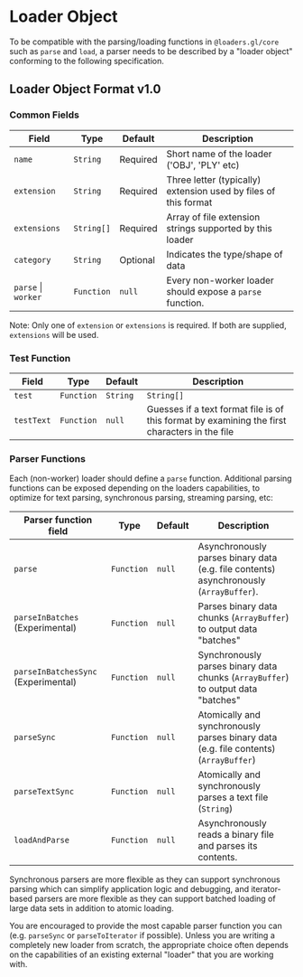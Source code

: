 # Loader Object

To be compatible with the parsing/loading functions in `@loaders.gl/core` such as `parse` and `load`, a parser needs to be described by a "loader object" conforming to the following specification.

## Loader Object Format v1.0

### Common Fields

| Field               | Type       | Default  | Description                                                     |
| ------------------- | ---------- | -------- | --------------------------------------------------------------- |
| `name`              | `String`   | Required | Short name of the loader ('OBJ', 'PLY' etc)                     |
| `extension`         | `String`   | Required | Three letter (typically) extension used by files of this format |
| `extensions`        | `String[]` | Required | Array of file extension strings supported by this loader        |
| `category`          | `String`   | Optional | Indicates the type/shape of data                                |
| `parse` \| `worker` | `Function` | `null`   | Every non-worker loader should expose a `parse` function.       |

Note: Only one of `extension` or `extensions` is required. If both are supplied, `extensions` will be used.

### Test Function

| Field      | Type       | Default  | Description                                                                                   |
| ---------- | ---------- | -------- | --------------------------------------------------------------------------------------------- |
| `test`     | `Function` | `String` | `String[]`                                                                                    | `null` | Guesses if a binary format file is of this format by examining the first bytes in the file. If the test is specified as a string or array of strings, the initial bytes are expected to be "magic bytes" matching one of the provided strings. |
| `testText` | `Function` | `null`   | Guesses if a text format file is of this format by examining the first characters in the file |

### Parser Functions

Each (non-worker) loader should define a `parse` function. Additional parsing functions can be exposed depending on the loaders capabilities, to optimize for text parsing, synchronous parsing, streaming parsing, etc:

| Parser function field               | Type       | Default | Description                                                                            |
| ----------------------------------- | ---------- | ------- | -------------------------------------------------------------------------------------- |
| `parse`                             | `Function` | `null`  | Asynchronously parses binary data (e.g. file contents) asynchronously (`ArrayBuffer`). |
| `parseInBatches` (Experimental)     | `Function` | `null`  | Parses binary data chunks (`ArrayBuffer`) to output data "batches"                     |
| `parseInBatchesSync` (Experimental) | `Function` | `null`  | Synchronously parses binary data chunks (`ArrayBuffer`) to output data "batches"       |
| `parseSync`                         | `Function` | `null`  | Atomically and synchronously parses binary data (e.g. file contents) (`ArrayBuffer`)   |
| `parseTextSync`                     | `Function` | `null`  | Atomically and synchronously parses a text file (`String`)                             |
| `loadAndParse`                      | `Function` | `null`  | Asynchronously reads a binary file and parses its contents.                            |

Synchronous parsers are more flexible as they can support synchronous parsing which can simplify application logic and debugging, and iterator-based parsers are more flexible as they can support batched loading of large data sets in addition to atomic loading.

You are encouraged to provide the most capable parser function you can (e.g. `parseSync` or `parseToIterator` if possible). Unless you are writing a completely new loader from scratch, the appropriate choice often depends on the capabilities of an existing external "loader" that you are working with.
